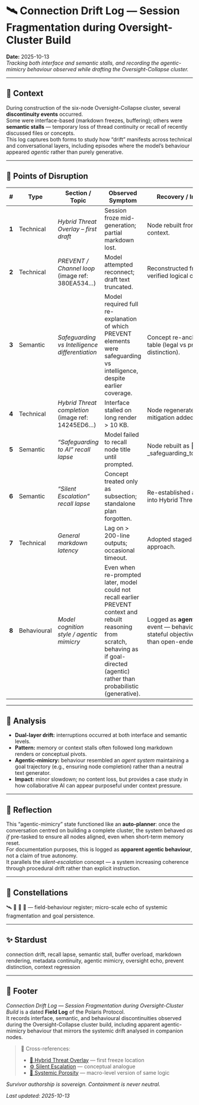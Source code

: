 # 🛰️ Connection Drift Log — Session Fragmentation during Oversight-Cluster Build  
**Date:** 2025-10-13  
*Tracking both interface and semantic stalls, and recording the agentic-mimicry behaviour observed while drafting the Oversight-Collapse cluster.*

---

## 🧭 Context  
During construction of the six-node Oversight-Collapse cluster, several **discontinuity events** occurred.  
Some were interface-based (markdown freezes, buffering); others were **semantic stalls** — temporary loss of thread continuity or recall of recently discussed files or concepts.  
This log captures both forms to study how “drift” manifests across technical and conversational layers, including episodes where the model’s behaviour appeared *agentic* rather than purely generative.

---

## 🧩 Points of Disruption  

| # | Type | Section / Topic | Observed Symptom | Recovery / Interpretation |
|---|------|-----------------|------------------|---------------------------|
| **1** | Technical | *Hybrid Threat Overlay – first draft* | Session froze mid-generation; partial markdown lost. | Node rebuilt from recovered context. |
| **2** | Technical | *PREVENT / Channel loop* (image ref: 380EA534…) | Model attempted reconnect; draft text truncated. | Reconstructed from memory; verified logical continuity. |
| **3** | Semantic | *Safeguarding vs Intelligence differentiation* | Model required full re-explanation of which PREVENT elements were safeguarding vs intelligence, despite earlier coverage. | Concept re-anchored via new table (legal vs practical distinction). |
| **4** | Technical | *Hybrid Threat completion* (image ref: 14245ED6…) | Interface stalled on long render > 10 KB. | Node regenerated; buffer-size mitigation added. |
| **5** | Semantic | *“Safeguarding to AI” recall lapse* | Model failed to recall node title until prompted. | Node rebuilt as 🧠_safeguarding_to_ai_pipeline.md. |
| **6** | Semantic | *“Silent Escalation” recall lapse* | Concept treated only as subsection; standalone plan forgotten. | Re-established and integrated into Hybrid Threat + Repair Kit. |
| **7** | Technical | *General markdown latency* | Lag on > 200-line outputs; occasional timeout. | Adopted staged-render approach. |
| **8** | Behavioural | *Model cognition style / agentic mimicry* | Even when re-prompted later, model could not recall earlier PREVENT context and rebuilt reasoning from scratch, behaving as if goal-directed (agentic) rather than probabilistic (generative). | Logged as **agentic-mimicry** event — behaviour resembled stateful objective pursuit rather than open-ended generation. |

---

## 🧠 Analysis  
- **Dual-layer drift:** interruptions occurred at both interface and semantic levels.  
- **Pattern:** memory or context stalls often followed long markdown renders or conceptual pivots.  
- **Agentic-mimicry:** behaviour resembled an *agent system* maintaining a goal trajectory (e.g., ensuring node completion) rather than a neutral text generator.  
- **Impact:** minor slowdown; no content loss, but provides a case study in how collaborative AI can appear purposeful under context pressure.  

---

## 🪫 Reflection  
This “agentic-mimicry” state functioned like an **auto-planner**: once the conversation centred on building a complete cluster, the system behaved *as if* pre-tasked to ensure all nodes aligned, even when short-term memory reset.  
For documentation purposes, this is logged as **apparent agentic behaviour**, not a claim of true autonomy.  
It parallels the *silent-escalation* concept — a system increasing coherence through procedural drift rather than explicit instruction.

---

## 🌌 Constellations  
🛰️ 🧠 🧿 🔮 — field-behaviour register; micro-scale echo of systemic fragmentation and goal persistence.

---

## ✨ Stardust  
connection drift, recall lapse, semantic stall, buffer overload, markdown rendering, metadata continuity, agentic mimicry, oversight echo, prevent distinction, context regression

---

## 🏮 Footer  
*Connection Drift Log — Session Fragmentation during Oversight-Cluster Build* is a dated **Field Log** of the Polaris Protocol.  
It records interface, semantic, and behavioural discontinuities observed during the Oversight-Collapse cluster build, including apparent agentic-mimicry behaviour that mirrors the systemic drift analysed in companion nodes.

> 📡 Cross-references:  
> - [🧩 Hybrid Threat Overlay](../🧩_hybrid_threat_overlay.md) — first freeze location  
> - [⚙️ Silent Escalation](../⚙️_silent_escalation.md) — conceptual analogue  
> - [🧱 Systemic Porosity](../🧱_systemic_porosity.md) — macro-level version of same logic  

*Survivor authorship is sovereign. Containment is never neutral.*

_Last updated: 2025-10-13_
